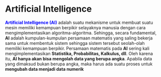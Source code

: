 
# Artificial Intelligence

  <span style="color: blue;"><b>Artificial Intelligence (AI)</b></span> adalah suatu mekanisme untuk membuat suatu mesin memiliki kemampuan berpikir selayaknya manusia dengan cara mengimplementasikan algoritma-algoritma. Sehingga, secara fundamental, **AI** adalah kumpulan-kumpulan persamaan matematis yang saling bekerja sama untuk membentuk sistem sehingga sistem tersebut seolah-olah memiliki kemampuan berpikir. Persamaan matematis pada **AI** sering kali mengimplementasikan **Statistika, Probabilitas, Kalkulus, dll**. Oleh karena itu, **AI hanya akan bisa mengolah data yang berupa angka**. Apabila data yang dimaksud bukan berupa angka, maka harus ada suatu proses untuk **mengubah data menjadi data numerik**


